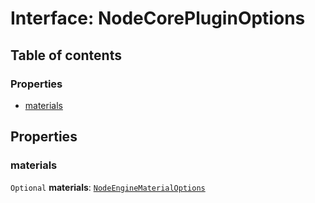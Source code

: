 # Interface: NodeCorePluginOptions

## Table of contents

### Properties

* [materials](/en/auto-docs/fixed-layout-editor/interfaces/NodeCorePluginOptions.md#materials)

## Properties

### materials

`Optional` **materials**: [`NodeEngineMaterialOptions`](/en/auto-docs/fixed-layout-editor/interfaces/NodeEngineMaterialOptions.md)
